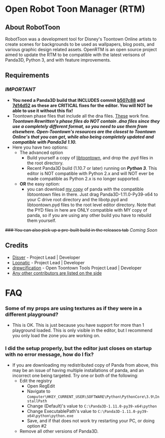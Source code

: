 # Open Robot Toon Manager (RTM)
## About RobotToon ##
RobotToon was a development tool for Disney's Toontown Online artists to create scenes for backgrounds to be used as wallpapers, blog posts, and various graphic design related assets. OpenRTM is an open source project aimed to update the RTM to be compatible with the latest verisons of Panda3D, Python 3, and with feature improvements.

## Requirements
### ***IMPORTANT***
* **You need a Panda3D build that INCLUDES commit [b507c88](https://github.com/panda3d/panda3d/commit/b507c88cd9fd5d3a432aae42fdc9165422a527b4) and [7d14d52](https://github.com/panda3d/panda3d/commit/7d14d5275c826b5d02486b0d12eae5f0f9b6a2c6) as these are CRITICAL fixes for the editor. You will NOT be able to use it without this fix!**
* Toontown phase files that include all the dna files. [These](https://github.com/open-toontown/resources) work fine. ***Toontown Rewritten's phase files do NOT contain .dna files since they use a completely different format, so you need to use them from elsewhere. Open-Toontown's resources are the closest to Toontown Online's that you can get, while also being completely updated and compatible with Panda3d 1.10.***
* Here you have two options:
    * The advanced option
        * Build yourself a copy of [libtoontown](https://github.com/OpenToontownTools/libtoontown), and drop the .pyd files in the root directory.
        * Recent Panda3D build (1.10.7 or later) running on *__Python 3__*. This editor is NOT compatible with Python 2.x and will NOT ever be made compatible as Python 2.x is no longer supported.
    * **OR** the easy option:
        * you can download [my copy](https://drive.google.com/file/d/1lJ-4Ce3qLvRnvZzHCPlXAM088pCK7qr2/view?usp=sharing) of panda with the compatible libtoontown files in there. Just drag Panda3D-1.11.0-Py39-x64 to your C drive root directory and the libotp.pyd and libtoontown.pyd files to the root level editor directory. Note that the PYD files in here are ONLY compatible with MY copy of panda, so if you are using any other build you have to rebuild them yourself.

~~### You can also pick up a pre-built build in the releases tab~~ *Coming Soon*

## Credits
* [Disyer](https://github.com/darktohka/) - Project Lead | Developer
* [Loonatic](https://github.com/loonaticx/) - Project Lead | Developer
* [drewcification](https://github.com/drewc5131) - Open Toontown Tools Project Lead | Developer
* [Any other contributors are listed on the side](https://github.com/OpenToontownTools/OpenRTM/graphs/contributors)

# FAQ

### Some of my props are using textures as if they were in a different playground?
* This is OK. This is just because you have support for more than 1 playground loaded. This is only visible in the editor, but I recommend you only load the zone you are working on.

### I did the setup properly, but the editor just closes on startup with no error message, how do I fix?
* If you are downloading my redistributed copy of Panda from above, this may be an issue of having multiple installations of panda, and an incorrect one being targeted. Try one or both of the following:
    * Edit the registry
        * Open RegEdit
        * Navigate to `Computer\HKEY_CURRENT_USER\SOFTWARE\Python\PythonCore\3.9\InstallPath`
        * Change (Default)'s value to `C:\Panda3D-1.11.0-py39-x64\python`
        * Change ExecutablePath's value to `C:\Panda3D-1.11.0-py39-x64\python\python.exe`
        * Save, and if that does not work try restarting your PC, or doing option #2
    * Remove all other versions of Panda3D.
